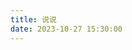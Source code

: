```yaml
---
title: 说说
date: 2023-10-27 15:30:00
---
```


<div id="qexot"></div>
<script src="https://registry.npmmirror.com/qexo-static/1.6.0/files/hexo/talks.js"></script>
<link rel="stylesheet" href="https://registry.npmmirror.com/qexo-static/1.6.0/files/hexo/talks.css">
<script>
    // 使用你的 Vercel 部署地址
    showQexoTalks("qexot", "https://flyminos-ctczs75t0-flys-projects-dddec0f2.vercel.app", 5)
</script>
